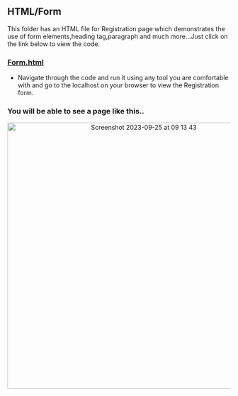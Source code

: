  ## HTML/Form
 
 This folder has an HTML file for Registration page which demonstrates the use of form elements,heading tag,paragraph and much more...Just click on the link below to view the code.

### [Form.html](https://github.com/aiman-syeda/Triweb-Learning/blob/main/HTML/Form/Form.html)

- Navigate through the code and run it using any tool you are comfortable with and go to the localhost on your browser to view the Registration form.

### You will be able to see a page like this..

<p align="center">
<img width="600" alt="Screenshot 2023-09-25 at 09 13 43" src="https://github.com/aiman-syeda/Triweb-Learning/assets/137302844/6af699c6-65ff-4773-a91b-281417659877">
</p>
